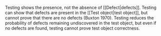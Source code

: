 Testing shows the presence, not the absence of [[Defect|defects]]. Testing can show that defects are present in the [[Test object|test object]], but cannot prove that there are no defects (Buxton 1970). Testing reduces the probability of defects remaining undiscovered in the test object, but even if no defects are found, testing cannot prove test object correctness.